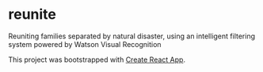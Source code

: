# reunite

Reuniting families separated by natural disaster, using an intelligent filtering system powered by Watson Visual Recognition

This project was bootstrapped with [Create React App](https://github.com/facebook/create-react-app).


